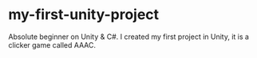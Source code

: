 # my-first-unity-project
Absolute beginner on Unity &amp; C#. I created my first project in Unity, it is a clicker game called AAAC. 
